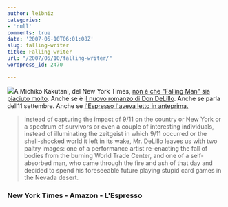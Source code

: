 ```yaml
---
author: leibniz
categories:
- 'null'
comments: true
date: '2007-05-10T06:01:08Z'
slug: falling-writer
title: Falling writer
url: "/2007/05/10/falling-writer/"
wordpress_id: 2470

---
```

[![](http://ec1.images-amazon.com/images/I/41Htvv30P0L._AA240_.jpg)](http://www.amazon.com/Falling-Man-Novel-Don-DeLillo/dp/1416546022)A Michiko Kakutani, del New York Times, [non è che "Falling Man" sia piaciuto molto](http://www.nytimes.com/2007/05/09/books/09kaku.html). Anche se è i[l nuovo romanzo di Don DeLillo](http://www.amazon.com/Falling-Man-Novel-Don-DeLillo/dp/1416546022). Anche se parla dell11 settembre. Anche se [l'Espresso l'aveva letto in anteprima.](http://espresso.repubblica.it/dettaglio/DeLillo-fra-le-Twin-Towers/1583307//0)


> Instead of capturing the impact of 9/11 on the country or New York or a spectrum of survivors or even a couple of interesting individuals, instead of illuminating the zeitgeist in which 9/11 occurred or the shell-shocked world it left in its wake, Mr. DeLillo leaves us with two paltry images: one of a performance artist re-enacting the fall of bodies from the burning World Trade Center, and one of a self-absorbed man, who came through the fire and ash of that day and decided to spend his foreseeable future playing stupid card games in the Nevada desert.




### New York Times - Amazon - L'Espresso
